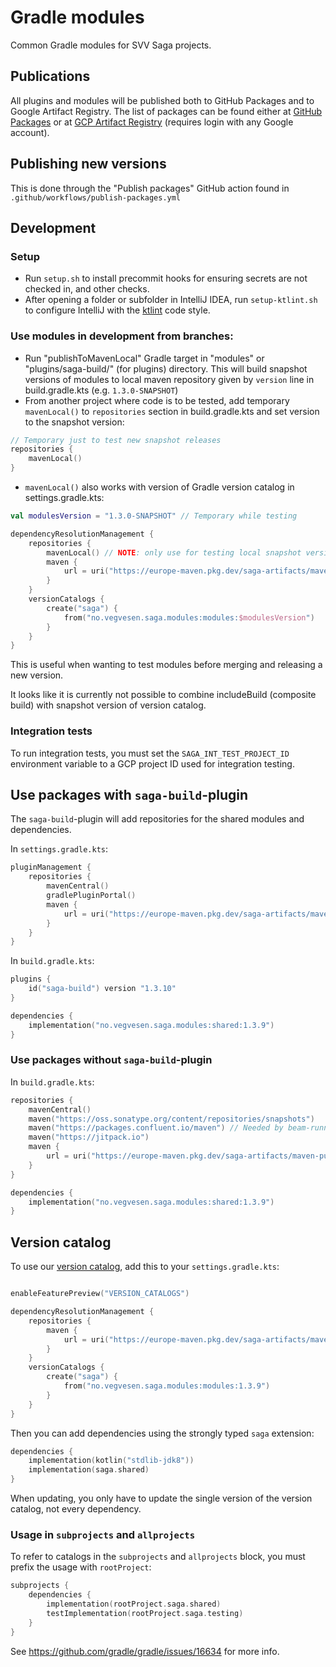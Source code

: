 # Gradle modules

Common Gradle modules for SVV Saga projects.

## Publications

All plugins and modules will be published both to GitHub Packages and to Google Artifact Registry. The list of packages can be found either at [GitHub Packages](https://github.com/orgs/svvsaga/packages?repo_name=gradle-modules-public) or at [GCP Artifact Registry](https://console.cloud.google.com/artifacts/maven/saga-artifacts/europe/maven-public?project=saga-artifacts) (requires login with any Google account).

## Publishing new versions

This is done through the "Publish packages" GitHub action found in `.github/workflows/publish-packages.yml`

## Development

### Setup
- Run `setup.sh` to install precommit hooks for ensuring secrets are not checked in, and other checks.
- After opening a folder or subfolder in IntelliJ IDEA, run `setup-ktlint.sh` to configure IntelliJ with
  the [ktlint](https://ktlint.github.io/) code style.

### Use modules in development from branches:
  - Run "publishToMavenLocal" Gradle target in "modules" or "plugins/saga-build/" (for plugins) directory.
    This will build snapshot versions of modules to local maven repository given by `version` line in build.gradle.kts (e.g. `1.3.0-SNAPSHOT`)
  - From another project where code is to be tested, add temporary  `mavenLocal()` to `repositories` section in build.gradle.kts
    and set version to the snapshot version:
```kotlin
// Temporary just to test new snapshot releases
repositories {
    mavenLocal()
}
```
  - `mavenLocal()` also works with version of Gradle version catalog in settings.gradle.kts:

```kotlin
val modulesVersion = "1.3.0-SNAPSHOT" // Temporary while testing

dependencyResolutionManagement {
    repositories {
        mavenLocal() // NOTE: only use for testing local snapshot versions during development
        maven {
            url = uri("https://europe-maven.pkg.dev/saga-artifacts/maven-public")
        }
    }
    versionCatalogs {
        create("saga") {
            from("no.vegvesen.saga.modules:modules:$modulesVersion")
        }
    }
}
```

This is useful when wanting to test modules before merging and releasing a new version.

It looks like it is currently not possible to combine includeBuild (composite build) with snapshot version of version catalog.

### Integration tests

To run integration tests, you must set the `SAGA_INT_TEST_PROJECT_ID` environment variable to a GCP project ID used for integration testing.

## Use packages with `saga-build`-plugin

The `saga-build`-plugin will add repositories for the shared modules and dependencies.

In `settings.gradle.kts`:

```kotlin
pluginManagement {
    repositories {
        mavenCentral()
        gradlePluginPortal()
        maven {
            url = uri("https://europe-maven.pkg.dev/saga-artifacts/maven-public")
        }
    }
}
```

In `build.gradle.kts`:

```kotlin
plugins {
    id("saga-build") version "1.3.10"
}

dependencies {
    implementation("no.vegvesen.saga.modules:shared:1.3.9")
}
```

### Use packages without `saga-build`-plugin

In `build.gradle.kts`:

```kotlin
repositories {
    mavenCentral()
    maven("https://oss.sonatype.org/content/repositories/snapshots")
    maven("https://packages.confluent.io/maven") // Needed by beam-runners-google-cloud-dataflow-java
    maven("https://jitpack.io")
    maven {
        url = uri("https://europe-maven.pkg.dev/saga-artifacts/maven-public")
    }
}

dependencies {
    implementation("no.vegvesen.saga.modules:shared:1.3.9")
}
```

## Version catalog

To use our [version catalog](https://docs.gradle.org/current/userguide/platforms.html), add this to
your `settings.gradle.kts`:

```kotlin

enableFeaturePreview("VERSION_CATALOGS")

dependencyResolutionManagement {
    repositories {
        maven {
            url = uri("https://europe-maven.pkg.dev/saga-artifacts/maven-public")
        }
    }
    versionCatalogs {
        create("saga") {
            from("no.vegvesen.saga.modules:modules:1.3.9")
        }
    }
}
```

Then you can add dependencies using the strongly typed `saga` extension:

```kotlin
dependencies {
    implementation(kotlin("stdlib-jdk8"))
    implementation(saga.shared)
}
```

When updating, you only have to update the single version of the version catalog, not every dependency.

### Usage in `subprojects` and `allprojects`

To refer to catalogs in the `subprojects` and `allprojects` block, you must prefix the usage with `rootProject`:

```kotlin
subprojects {
    dependencies {
        implementation(rootProject.saga.shared)
        testImplementation(rootProject.saga.testing)
    }
}
```

See https://github.com/gradle/gradle/issues/16634 for more info.
